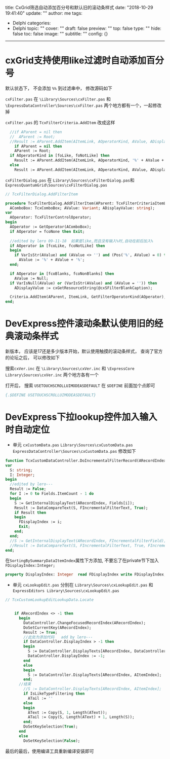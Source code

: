 title: CxGrid筛选自动添加百分号和默认旧的滚动条样式
date: "2018-10-29 19:41:40"
update: ""
author: me
tags:
- Delphi
categories:
- Delphi
topic: ""
cover: ""
draft: false
preview: ""
top: false
type: ""
hide: false
toc: false
image: ""
subtitle: ""
config: {}


---



# cxGrid支持使用like过滤时自动添加百分号

默认状态下， 不会添加 `%%` 到过滤串中， 修改源码如下

`cxFilter.pas` 在 `\Library\Sources\cxFilter.pas` 和 `\ExpressDataController\Sources\cxFilter.pas` 两个地方都有一个，一起修改掉

`cxFilter.pas` 的 `TcxFilterCriteria.AddItem` 改成这样

```pascal
  //if AParent = nil then
  //  AParent := Root;
  //Result := AParent.AddItem(AItemLink, AOperatorKind, AValue, ADisplayValue);
    if AParent = nil then
    AParent := Root;
  if AOperatorKind in [foLike, foNotLike] then
    Result := AParent.AddItem(AItemLink, AOperatorKind, '%' + AValue + '%', ADisplayValue)
  else
    Result := AParent.AddItem(AItemLink, AOperatorKind, AValue, ADisplayValue);
```

`cxFilterDialog.pas` 在 `Library\Sources\cxFilterDialog.pas`和`ExpressQuantumGrid\Sources\cxFilterDialog.pas` 

```pascal
// TcxFilterDialog.AddFilterItem

procedure TcxFilterDialog.AddFilterItem(AParent: TcxFilterCriteriaItemList;
  AComboBox: TcxComboBox; AValue: Variant; ADisplayValue: string);
var
  AOperator: TcxFilterControlOperator;
begin
  AOperator := GetOperator(AComboBox);
  if AOperator = fcoNone then Exit;
  
  //edited by lero 09-11-18  如果是like,而且没有输入%时,自动在前后加入%
  if AOperator in [fcoLike, fcoNotLike] then
  begin
    if VarIsStr(AValue) and (AValue <> '') and (Pos('%', AValue) = 0) then
      AValue := '%' + AValue + '%';
  end;

  if AOperator in [fcoBlanks, fcoNonBlanks] then
    AValue := Null;
  if VarIsNull(AValue) or (VarIsStr(AValue) and (AValue = '')) then
    ADisplayValue := cxGetResourceString(@cxSFilterBlankCaption);

  Criteria.AddItem(AParent, ItemLink, GetFilterOperatorKind(AOperator), AValue, ADisplayValue);
end;
```



# DevExpress控件滚动条默认使用旧的经典滚动条样式

新版本， 应该是17还是多少版本开始，默认使用触摸的滚动条样式， 查询了官方的论坛之后， 可以修改如下

搜索`cxVer.inc` 在 `\Library\Sources\cxVer.inc` 和 `\ExpressCore Library\Sources\cxVer.inc` 两个地方各有一个

打开后， 搜索 `USETOUCHSCROLLUIMODEASDEFAULT` 在 `$DEFINE` 前面加个点即可

```pascal
{.$DEFINE USETOUCHSCROLLUIMODEASDEFAULT}
```

# DevExpress下拉lookup控件加入输入时自动定位

- 单元 `cxCustomData.pas` `Library\Sources\cxCustomData.pas` `ExpressDataController\Sources\cxCustomData.pas` 修改如下

```pascal
function TcxCustomDataController.DoIncrementalFilterRecord(ARecordIndex: Integer): Boolean;
var
  S: string;
  I: Integer;
begin
  //edited by lero---
  Result := False;
  for I := 0 to Fields.ItemCount - 1 do
  begin
    S := GetInternalDisplayText(ARecordIndex, Fields[i]);
    Result := DataCompareText(S, FIncrementalFilterText, True);
    if Result then
    begin
      FDisplayIndex := i;
      Exit;
    end;
  end;
  //S := GetInternalDisplayText(ARecordIndex, FIncrementalFilterField);
  //Result := DataCompareText(S, FIncrementalFilterText, True, FIncrementalFilteringFromAnyPos);
end;
```

在`SortingBySummaryDataItemIndex`属性下方添加, 不要忘了在private节下加入 `FDisplayIndex:Integer;`

```pascal
property DisplayIndex: Integer  read FDisplayIndex write FDisplayIndex;   //add by lero
```

- 单元 `cxLookupEdit.pas` 分别在 `Library\Sources\cxLookupEdit.pas` 和 `ExpressEditors Library\Sources\cxLookupEdit.pas`

```pascal
// TcxCustomLookupEditLookupData.Locate


    if ARecordIndex <> -1 then
      begin
        DataController.ChangeFocusedRecordIndex(ARecordIndex);
        DoSetCurrentKey(ARecordIndex);
        Result := True;
        //此处为添加代码   add by lero---
        if DataController.DisplayIndex > -1 then
        begin
          S := DataController.DisplayTexts[ARecordIndex, DataController.DisplayIndex];
          DataController.DisplayIndex := -1;
        end
        else
        begin
          S := DataController.DisplayTexts[ARecordIndex, AItemIndex];
        end;
      //结束
        //S := DataController.DisplayTexts[ARecordIndex, AItemIndex];
        if IsLikeTypeFiltering then
          ATail := ''
        else
        begin
          AText := Copy(S, 1, Length(AText));
          ATail := Copy(S, Length(AText) + 1, Length(S));
        end;
        DoSetKeySelection(True);
      end
      else
        DoSetKeySelection(False);
```

最后的最后，使用编译工具重新编译安装即可
